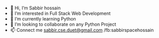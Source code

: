 - 👋 Hi, I’m Sabbir hossain
- 👀 I’m interested in Full Stack Web Development
- 🌱 I’m currently learning Python
- 💞️ I’m looking to collaborate on any Python Project
- 📫 Connect me sabbir.cse.duet@gmail.com /fb:sabbirspacehossain

<!---
Sabbir-hossain1/Sabbir-hossain1 is a ✨ special ✨ repository because its `README.md` (this file) appears on your GitHub profile.
You can click the Preview link to take a look at your changes.
--->
